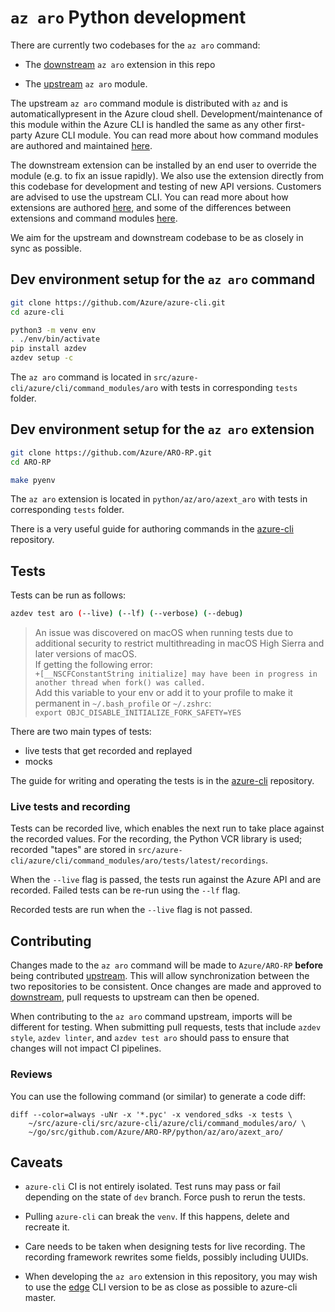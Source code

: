 # `az aro` Python development

There are currently two codebases for the `az aro` command:

* The [downstream](https://github.com/Azure/ARO-RP/tree/master/python/az/aro) `az
  aro` extension in this repo

* The
  [upstream](https://github.com/Azure/azure-cli/tree/dev/src/azure-cli/azure/cli/command_modules/aro)
  `az aro` module.

The upstream `az aro` command module is distributed with `az` and is
automaticallypresent in the Azure cloud shell. Development/maintenance of this
module within the Azure CLI is handled the same as any other first-party Azure
CLI module. You can read more about how command modules are authored and
maintained [here](https://github.com/Azure/azure-cli/tree/dev/doc/authoring_command_modules).

The downstream extension can be installed by an end user to override the module
(e.g. to fix an issue rapidly).  We also use the extension directly from this
codebase for development and testing of new API versions.  Customers are
advised to use the upstream CLI. You can read more about how extensions are
authored [here](https://github.com/Azure/azure-cli/blob/dev/doc/extensions/authoring.md),
and some of the differences between extensions and command modules
[here](https://github.com/Azure/azure-cli/blob/dev/doc/extensions/faq.md).


We aim for the upstream and downstream codebase to be as closely in sync as
possible.


## Dev environment setup for the `az aro` command

```bash
git clone https://github.com/Azure/azure-cli.git
cd azure-cli

python3 -m venv env
. ./env/bin/activate
pip install azdev
azdev setup -c
```

The `az aro` command is located in `src/azure-cli/azure/cli/command_modules/aro`
with tests in corresponding `tests` folder.


## Dev environment setup for the `az aro` extension

```bash
git clone https://github.com/Azure/ARO-RP.git
cd ARO-RP

make pyenv
```

The `az aro` extension is located in `python/az/aro/azext_aro` with tests in
corresponding `tests` folder.

There is a very useful guide for authoring commands in the
[azure-cli](https://github.com/Azure/azure-cli/tree/dev/doc/authoring_command_modules)
repository.


## Tests

Tests can be run as follows:

```bash
azdev test aro (--live) (--lf) (--verbose) (--debug)
```

> An issue was discovered on macOS when running tests due to additional security to restrict multithreading in macOS High Sierra and later versions of macOS. \
If getting the following error:\
`+[__NSCFConstantString initialize] may have been in progress in another thread when fork() was called.`\
Add this variable to your env or add it to your profile to make it permanent in `~/.bash_profile` or `~/.zshrc`:\
`export OBJC_DISABLE_INITIALIZE_FORK_SAFETY=YES`


There are two main types of tests:

* live tests that get recorded and replayed
* mocks

The guide for writing and operating the tests is in the
[azure-cli](https://github.com/Azure/azure-cli/blob/dev/doc/authoring_tests.md)
repository.


### Live tests and recording

Tests can be recorded live, which enables the next run to take place against the
recorded values.  For the recording, the Python VCR library is used; recorded
"tapes" are stored in
`src/azure-cli/azure/cli/command_modules/aro/tests/latest/recordings`.

When the `--live` flag is passed, the tests run against the Azure API and are
recorded.  Failed tests can be re-run using the `--lf` flag.

Recorded tests are run when the `--live` flag is not passed.

## Contributing

Changes made to the `az aro` command will be made to `Azure/ARO-RP` **before**
being contributed
[upstream](https://github.com/Azure/azure-cli/tree/dev/src/azure-cli/azure/cli/command_modules/aro).
This will allow synchronization between the two repositories to be consistent.
Once changes are made and approved to
[downstream](https://github.com/Azure/ARO-RP/tree/master/python/az/aro), pull
requests to upstream can then be opened.

When contributing to the `az aro` command upstream, imports will be different
for testing. When submitting pull requests, tests that include `azdev style`,
`azdev linter`, and `azdev test aro` should pass to ensure that changes will not
impact CI pipelines.

### Reviews

You can use the following command (or similar) to generate a code diff:

```
diff --color=always -uNr -x '*.pyc' -x vendored_sdks -x tests \
    ~/src/azure-cli/src/azure-cli/azure/cli/command_modules/aro/ \
    ~/go/src/github.com/Azure/ARO-RP/python/az/aro/azext_aro/
```

## Caveats

* `azure-cli` CI is not entirely isolated.  Test runs may pass or fail depending
  on the state of `dev` branch.  Force push to rerun the tests.

* Pulling `azure-cli` can break the `venv`.  If this happens, delete and
  recreate it.

* Care needs to be taken when designing tests for live recording.  The recording
  framework rewrites some fields, possibly including UUIDs.

* When developing the `az aro` extension in this repository, you may wish to use
  the [edge](https://github.com/Azure/azure-cli#edge-builds) CLI version to be
  as close as possible to azure-cli master.

